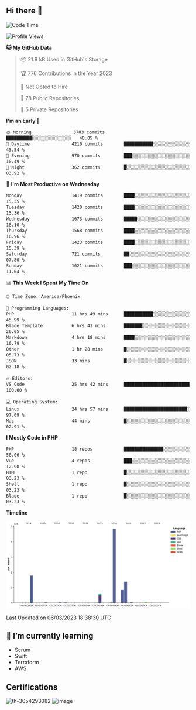## Hi there 👋

<!--START_SECTION:waka-->
![Code Time](http://img.shields.io/badge/Code%20Time-8%2C093%20hrs%202%20mins-blue)

![Profile Views](http://img.shields.io/badge/Profile%20Views-49-blue)

**🐱 My GitHub Data** 

> 📦 21.9 kB Used in GitHub's Storage 
 > 
> 🏆 776 Contributions in the Year 2023
 > 
> 🚫 Not Opted to Hire
 > 
> 📜 78 Public Repositories 
 > 
> 🔑 5 Private Repositories 
 > 
**I'm an Early 🐤** 

```text
🌞 Morning                3703 commits        ██████████░░░░░░░░░░░░░░░   40.05 % 
🌆 Daytime                4210 commits        ███████████░░░░░░░░░░░░░░   45.54 % 
🌃 Evening                970 commits         ███░░░░░░░░░░░░░░░░░░░░░░   10.49 % 
🌙 Night                  362 commits         █░░░░░░░░░░░░░░░░░░░░░░░░   03.92 % 
```
📅 **I'm Most Productive on Wednesday** 

```text
Monday                   1419 commits        ████░░░░░░░░░░░░░░░░░░░░░   15.35 % 
Tuesday                  1420 commits        ████░░░░░░░░░░░░░░░░░░░░░   15.36 % 
Wednesday                1673 commits        █████░░░░░░░░░░░░░░░░░░░░   18.10 % 
Thursday                 1568 commits        ████░░░░░░░░░░░░░░░░░░░░░   16.96 % 
Friday                   1423 commits        ████░░░░░░░░░░░░░░░░░░░░░   15.39 % 
Saturday                 721 commits         ██░░░░░░░░░░░░░░░░░░░░░░░   07.80 % 
Sunday                   1021 commits        ███░░░░░░░░░░░░░░░░░░░░░░   11.04 % 
```


📊 **This Week I Spent My Time On** 

```text
🕑︎ Time Zone: America/Phoenix

💬 Programming Languages: 
PHP                      11 hrs 49 mins      ███████████░░░░░░░░░░░░░░   45.99 % 
Blade Template           6 hrs 41 mins       ███████░░░░░░░░░░░░░░░░░░   26.05 % 
Markdown                 4 hrs 18 mins       ████░░░░░░░░░░░░░░░░░░░░░   16.79 % 
Other                    1 hr 28 mins        █░░░░░░░░░░░░░░░░░░░░░░░░   05.73 % 
JSON                     33 mins             █░░░░░░░░░░░░░░░░░░░░░░░░   02.18 % 

🔥 Editors: 
VS Code                  25 hrs 42 mins      █████████████████████████   100.00 % 

💻 Operating System: 
Linux                    24 hrs 57 mins      ████████████████████████░   97.09 % 
Mac                      44 mins             █░░░░░░░░░░░░░░░░░░░░░░░░   02.91 % 
```

**I Mostly Code in PHP** 

```text
PHP                      18 repos            ███████████████░░░░░░░░░░   58.06 % 
Vue                      4 repos             ███░░░░░░░░░░░░░░░░░░░░░░   12.90 % 
HTML                     1 repo              █░░░░░░░░░░░░░░░░░░░░░░░░   03.23 % 
Shell                    1 repo              █░░░░░░░░░░░░░░░░░░░░░░░░   03.23 % 
Blade                    1 repo              █░░░░░░░░░░░░░░░░░░░░░░░░   03.23 % 
```



**Timeline**

![Lines of Code chart](https://raw.githubusercontent.com/mikebronner/mikebronner/master/assets/bar_graph.png)


 Last Updated on 06/03/2023 18:38:30 UTC
<!--END_SECTION:waka-->

<!--
**mikebronner/mikebronner** is a ✨ _special_ ✨ repository because its `README.md` (this file) appears on your GitHub profile.

Here are some ideas to get you started:

- 🔭 I’m currently working on ...
- 🌱 I’m currently learning ...
- 👯 I’m looking to collaborate on ...
- 🤔 I’m looking for help with ...
- 💬 Ask me about ...
- 📫 How to reach me: ...
- 😄 Pronouns: ...
- ⚡ Fun fact: ...
-->

## 🌱 I’m currently learning

- Scrum
- Swift
- Terraform
- AWS

## Certifications

![th-3054293082](https://user-images.githubusercontent.com/1791050/208267034-c5006f82-ae89-41eb-9478-7106c5aba070.jpg)          ![image](https://user-images.githubusercontent.com/1791050/208267032-13c8c426-f627-448d-b23e-e3dd74b6712a.png)

